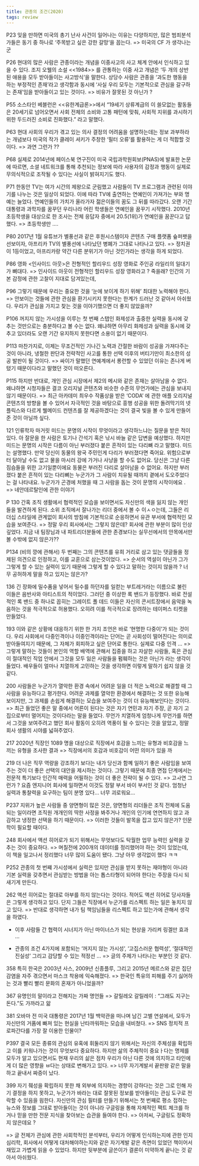 ```yaml
---
title: 관종의 조건(2020)
tags: review
---
```


P23 잊을 만하면 미국의 총기 난사 사건이 일어나는 이유는 다양하지만, 많은 범죄분석가들은 동기 중 하나로 ‘주목받고 싶은 강한 갈망’을 꼽는다.
=> 미국의 CF 가 생각나는군

P26 현대의 많은 사람은 관종이라는 개념을 이중사고의 사고 체계 안에서 인식하고 있을 수 있다. 조지 오웰의 소설 <<1984>> 를 관통하는 이중 사고 개념은 ‘두 개의 상반된 애용을 모두 받아들이는 사고방식’을 말한다. 상당수 사람은 관종을 ‘과도한 행동을 하는 부정적인 존재’라고 생각함과 동시에 ‘사실 우리 모두는 기본적으로 관심을 갈구하는 존재’임을 받아들이고 있는 것이다.
=> 비유가 잘못된 것 아닌가 ?


P55 소스타인 베블런은 <<유한계급론>>에서 “19세기 상류계급의 이 쓸모없는 활동들은 20세기로 넘어오면서 사회 전체의 소비와 고통 패턴에 맞춰, 사회적 지위를 과시하기 위한 두드러진 소비로 진화했다.” 라고 말했다. 


P63 현대 사회의 우리가 겪고 있는 의사 결정의 어려움을 설명하는데는 정보 과부하라는 개념보다 미국의 작가 클레이 셔키가 주창한 ‘필터 오류’를 활용하는 게 더 적합할 것이다.
=> 과연 그런가 ?? 

P68 실제로 2014년에 페이스북 연구진이 미국 국립과학원회보(PNAS)에 발표한 논문에 따르면, 소셜 네트워크를 통해 추천되는 정보에 따라 사용자의 감정과 행동이 실제로 무의식적으로 조작될 수 있다는 사실이 밝혀지기도 했다. 

P71 한동안 TV는 여가 시간의 제왕으로 군림했고 사람들이 TV 프로그램과 관련된 이야기를 나누는 것은 일상이 되었다. 이에 따라 TV에 출연하는 연예인이 가져가는 부와 명예는 늘었다. 연예인들의 가치가 올라가자 젊은이들의 꿈도 그 뒤를 따라갔다. 오랜 기간 대통령과 과학자를 꿈꾸던 우리나라 어린 학생들은 연예인을 꿈꾸기 시작했다. 2010년 초등학생을 대상으로 한 조사는 전체 응답자 중에서 20.5(1위)가 연예인을 꿈꾼다고 답했다. 
=> 초등학생만 …. 

P80 2017년 1월 유튜브가 별풍선과 같은 후원시스템이자 콘텐츠 구매 플랫폼 슢퍼팻을 선보이자, 아프리카 TV의 별풍선에 나타났던 병폐가 그대로 나타나고 있다.
=> 정치권이 1등이었고, 아프리카랑 약간 다른 분위기가 아닌 것인가라는 생각을 하게 되었다.


P86 영화 <인사이드 아웃>은 전형적인 할리우드 성장 영화로 주인공 라일리의 일대기가 뼈대다.
=> 인사이드 아웃이 전형적인 할리우드 성장 영화라고 ? 죽을래? 인간의 기본 감정에 관한 고찰이 지대로 담겨있는데,

P96 그렇기 때문에 우리는 중요한 것을 ‘눈에 보이게 하기 위해’ 최대한 노력해야 한다. 
=> 안보이는 것들에 관한 관심을 환기시키지 못한다는 한계가 드러난 것 같아서 아쉬웠다. 우리가 관심을 가지고 찾는 것을 이야기했으면 더 좋지 않았을까?


P106 꺼지지 않는 가시성을 이루는 첫 번째 스탭인 화제성과 출중한 실력을 동시에 갖추는 것만으로는 충분하다고 볼 수는 없다. 왜냐하면 아무리 화제성과 실력을 동시에 갖추고 있더라도 오랜 기간 유지하지 못한다면 소용이 없기 때문이다.

P113 마찬가지로, 이제는 무조건적인 기나긴 노력과 간절한 바람이 성공을 가져다주는 것이 아니라, 냉철한 판단과 전략적인 사고를 통한 선택 이후의 버티기만이 최소한의 성공 발판이 될 것이다. 
=> 싸이가 말했던 연예계에서 롱런할 수 있었던 이유는 존나게 버텼기 때문이다라고 말했던 것이 떠오른다.

P115 하지만 반대로, 개인 관심 시장에서 제2의 메시와 같은 존재는 살아남을 수 없다. 왜냐하면 시청자들은 결코 오리지널 콘텐츠와 비슷한 수준의 무언가에는 관심을 보내지 않기 때문이다.
=> 최근 아카데미 최우수 작품상을 받은 ‘CODA’ 에 관한 애플 오리지널 콘텐츠의 방향을 볼 수 있어서 자극적인 것을 바탕으로 흥행 성공을 위한 돌려막기의 넷플릭스와 다르게 웰메이드 컨텐츠를 잘 제공하겠다는 것이 결국 빛을 볼 수 있게 만들어준 것이 아닐까 싶다.

121 인류학자 마거릿 미드는 문명의 시작이 무엇이라고 생각하느냐는 질문을 받은 적이 있다. 아 잘문을 한 사람은 토기나 간석기 혹은 낚시 바늘 같은 답변을 예상했다. 하지만 미드는 문명의 시작은 다름이 아닌 부러졌다 붙은 흔적이 있는 다리뼈 라고 말했다. 미드는 설명했다. 만약 당신이 동물의 왕국 주민인게 다리가 부러졌다면 죽어요. 위험으로부터 달아날 수도 없고 물을 마시러 강에 가거나 사냥을 할 수도 없어요. 당신은 그냥 다른 짐슴들을 위한 고기일뿐이에요 동물은 부러진 다리로 살아남을 수 없어요. 하지만 부러졌다 붙은 흔적이 있는 다리뼈는 누군가가 그 사람이 치유될 때까지 곁에서 도오주었다는 걸 나타내요. 누군가가 곤경에 처했을 때 그 사람을 돕는 것이 문명의 시작이에요 . 
=> 네안데르탈인에 관한 이야기 

P 130 간혹 조직 생활에서 협력적인 모습을 보이면서도 자신만의 색을 잃지 않는 개인들을 발견하게 된다. 소위 조직에서 잘나가는 리더 중에서 볼 수 이ㅅㅇ는데, 그들은 리더십 스타일에 관계없이 회사의 방침에 기본적으로 순응하면서 유관 부서에 협력적인 모습을 보여준다. 
=> 정말 우리 회사에서는 그렇지 않은데?
회사에 관한 부분이 많이 인상깊었다. 지금 내 팀장님과 내 파트리더분들에 관한 존경보다는 실무선에서의 안목에서만 볼 수밖에 없지 않은가??

P134 (비의 깡에 관해서) 두 번째는 그의 콘텐츠를 유희 거리로 삼고 있는 댓글들을 정제된 의견으로 인정하고, 이를 교훈으로 삼는것이었다. 
=> 순서의 역설이 아닌가 그가 그렇게 할 수 있는 실력이 있기 때문에 그렇게 할 수 있다고 말하는 것이지 않을까 ?
너무 공허하게 말을 하고 있지는 않은가?

136 긴 장화에 밀수품을 넣어서 밀수를 하던자를 일컫는 부트레거라는 이름으로 불린 이들은 음반사와 아티스트의 적이었다. 그러던 중 이상한 록 밴드가 등장했다. 바로 전설적인 록 밴드 중 하나로 꼽히는 그레이트 폴 데드 이들은 자신의 콘서트장에서 음악을 녹음하는 것을 적극적으로 허용했다. 오히려 이를 적극적으로 장려하는 테이퍼스 티켓을 만들었다. 

193 
이와 같은 상황에 대응하기 위한 한 가지 조언은 바로 ‘현명한 다중이’가 되는 것이다. 우리 사회에서 다중인격이나 이중인격이라는 단어는 곧 사회성이 떨어진다는 의미로 받아들여지기 때문에, 그 자체가 회피하고 싶은 단어로 통한다. 실제로 다중 인격 … 
=> 그렇게 말하는 것들이 본인의 역할 배역에 관해서 집중을 하고 자살한 사람들, 혹은 관심이 절대적인 직업 안에서 그것을 모두 잃은 사람들을 펌훼하는 것은 아닌가 라는 생각이 들었다. 배우들이 얼마나 치열하게 고민하는 것을 생각하면 이렇게 말하기 쉽지 않을 것 같다.

200
사람들은 누군가가 열악한 환경 속에서 어려운 일을 더 적은 노력으로 해결할 때 그 사람을 유능하다고 평가한다. 어려운 과제를 열악한 환경에서 해결하는 것 또한 유능해보이지만, 그 과제를 손쉽게 해결하는 모습을 보여주는 것이 더 유능해보인다는 것이다. 
=> 최근 들었던 좋은 말 중에서 어른이 된다는 것은 자기 연민과 자기 주장, 곧 자기 고집으로부터 멀어지는 것이다라는 말을 들었다. 무언가 치열하게 엄청나게 무언가를 하면서 그것을 보여주려고 했던 회사 활동이 오히려 역풍이 될 수 있다는 것을 알았고, 정말 회사 생활의 시야를 넓혀주었다. 

217 2020년 직장인 1089 명을 대상으로 직장에서 호감을 느끼는 유형과 비호감을 느끼는 유형을 조사한 결과
=> 직장에서의 호감과 비호감이 어떤 의미가 있을 까

219 더 나은 직무 역량을 강조하기 보다는 내가 당신과 함꼐 일하기 좋은 사람임을 보여주는 것이 더 좋은 선택의 대안을 제시하는 것이다. 그렇기 때문에 최종 면접 단계에서는 전문적 특기보다 인간적 매력을 어필하는 것이 더 좋은 전략이 될 수 있다.
=> 고ㅘ연 그런가 ? 요즘 엔지니어 회사에 일하면서 이것도 정말 부서 바이 부서인 것 같다. 엄청난 실력과 통찰력을 요구하는 팀이 분명 있다… 너무 괴로워요…

P237 지위가 높은 사람들 중 양면형이 많은 것은, 양면형의 리더들은 조직 전체에 도움 되는 일이라면 조직원 개개인의 딱한 사정을 봐주거나 개인의 인기에 연연하지 않고 과감하고 냉정한 선택을 하기 때문이다. 
=> 이러한 것들이 발목을 잡고 있지 않은가? 인문학이 필요할 때이다.

248 회사에서 액션 히어로가 되기 위해서는 무엇보다도 탁월한 업무 능력인 실력을 갖추는 것이 중요하다.
=> 며칠전에 200개의 데이터를 정리했어야 하는 것이 있었는데, 이 책을 일고나서 정리했다 너무 많이 도움이 됐다. 그냥 아무 생각없이 했다 ㅋㅋ

P252 관종의 첫 번쨰 가시성에서 실력은 있지만 관심을 받지 못하는 재야형이 아니라 기본 실력을 갖추면서 관심받는 방법을 아는 톱스타형이 되어야 한다는 주장을 다시 되새기게 만든다. 

262 액션 히어로는 절대로 아부를 하지 않는다는 것이다. 적어도 액션 히어로 당사자들은 그렇게 생각하고 있다. 단지 그들은 직장에서 누군가를 리스펙트 하는 일은 놓치지 않고 있다.
=> 반대로 생각하면 내가 팀 책임님들을 리스펙트 하고 있는가에 관해서 생각을 하였다. 

* 이후 사람들 간 협력이 시너지가 아닌 마이너스가 되는 현상을 가리켜 링겔만 효과 …

* 관종의 조건 4가지에 포함되는 ‘꺼지지 않는 가시성’, ‘고집스러운 협력성’, ‘절대적인 진실성’ 그리고 감당할 수 있는 적정선 … => 글의 주제가 나타나는 부분인 것 같다. 


358 특히 한국은 2003년 사스, 2009년 신종플루, 그리고 2015년 메르스와 같은 집단 감염을 자주 겪으면서 마스크 착용에 익숙해졌다.
=> 한국인 특유의 피해를 주기 싫어하는 것과 빨리 빨리 문화의 혼재가 아니었을까?

367 유명인의 말이라고 전해지는 가짜 명언들 
=> 갈릴레오 갈릴레이 : “그래도 지구는 돈다.”도 가까라고 앎

381 오바마 전 미국 대통령은 2017년 1월 백악관을 떠나며 남긴 고별 연설에서, 모두가 자신만의 거품에 빠져 있는 현실을 난타까워하는 모습을 내비쳤다.
=> SNS 정치적 프로파간다를 가장 잘 이용한 인물이?

P397 결국 모든 종류의 관심의 유혹에 휘둘리지 않기 위해서는 자신의 주체성을 확립하고 이를 키워나가는 것이 무엇보다 중요하다. 하지만 삶의 주체적이 중요ㅏ다는 명제를 모두가 알고 있으면서도 현재 우리의 삶은 점차 우리가 아닌 다른 것에 의지하고 타인에게 더 많은 영향을 ㅂ다는 상태로 변해가고 있다.
=> 너무 자기계발서 끝판왕 같은 말을 하고 끝내서 짜증이 났다. 

399 자기 줴성을 확립하지 못한 채 외부에 의지하는 경향이 강하다는 것은 그로 인해 자기 결정을 하지 못하고, 누군가가 바라는 대로 잘못된 정보를 받아들이는 관심 도구로 전락할 수 있음을 읨한다. 
자신만의 관심 필터를 만들기 위해서는 첫 번째로 평소 접하는 뉴스와 정보를 그대로 받아들이는 것이 아니라 구글링을 통해 자체적인 팩트 체크를 하거나 믿을 만한 전문 지식을 찾아보는 습관을 들여야 한다. 
=> 아저씨, 구글링도 정확하지 않은데요 ?

=> 글 전체가 관심에 관한 사회학적인 분석부터, 우리가 어떻게 인식하는지에 관한 인지심리학, 회사에서 어떻게 대처해야하는지와 같은 자기계발 같은 측면이 있었던 책이어서 재밌고 가볍게 읽을 수 있었다. 하지만 뒷부분에 글쓴이가 결론이 미약하게 끝나는 것 같아서 아쉬웠다.